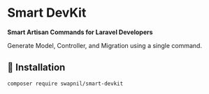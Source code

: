 # Smart DevKit

**Smart Artisan Commands for Laravel Developers**

Generate Model, Controller, and Migration using a single command.

## 🚀 Installation
```bash
composer require swapnil/smart-devkit
